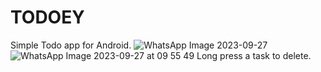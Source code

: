# TODOEY
Simple Todo app for Android.
![WhatsApp Image 2023-09-27 ](https://github.com/pradeep1029jnv/TODOEY/assets/24729159/e407eecc-838f-4293-a3b4-9e040b964359)
![WhatsApp Image 2023-09-27 at 09 55 49](https://github.com/pradeep1029jnv/TODOEY/assets/24729159/d8c5cdba-92f6-4629-ace6-1ae75ce7b454)
Long press a task to delete.
